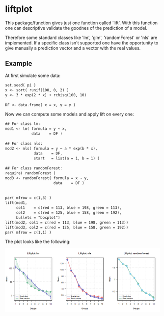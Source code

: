 liftplot
========
This package/function gives just one function called 'lift'. With this function one can descriptive validate the goodnes of the prediction of a model.

Therefore some standard classes like 'lm', 'glm', 'randomForest' or 'nls' are implemented. If a specific class isn't supported one have the opportunity to give manually a prediction vector and a vector with the real values.

Example
-------
At first simulate some data:
```{r}
set.seed( pi )
x <- sort( runif(100, 0, 2) )
y <- 3 * exp(2 * x) + rchisq(100, 10)

DF <- data.frame( x = x, y = y )
```

Now we can compute some models and apply lift on every one:
```{r}
## For class lm:
mod1 <- lm( formula = y ~ x,
            data    = DF )

## For class nls:
mod2 <- nls( formula = y ~ a * exp(b * x),
             data    = DF,
             start   = list(a = 1, b = 1) )

## For class randomForest:
require( randomForest )
mod3 <- randomForest( formula = x ~ y,
                      data    = DF )
                     

par( mfrow = c(1,3) )
lift(mod1, 
     col1    = c(red = 113, blue = 198, green = 113),
     col2    = c(red = 125, blue = 158, green = 192),
     bullets = "boxplot")
lift(mod2, col1 = c(red = 113, blue = 198, green = 113))
lift(mod3, col2 = c(red = 125, blue = 158, green = 192))
par( mfrow = c(1,1) )
```
The plot looks like the following:

![liftplot](/images/example.png)
